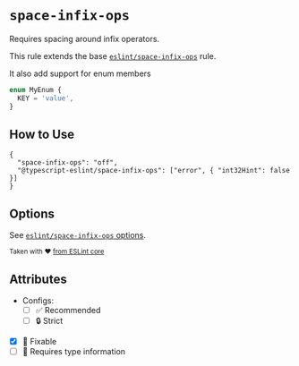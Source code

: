 # `space-infix-ops`

Requires spacing around infix operators.

This rule extends the base [`eslint/space-infix-ops`](https://eslint.org/docs/rules/space-infix-ops) rule.

It also add support for enum members

```ts
enum MyEnum {
  KEY = 'value',
}
```

## How to Use

```jsonc
{
  "space-infix-ops": "off",
  "@typescript-eslint/space-infix-ops": ["error", { "int32Hint": false }]
}
```

## Options

See [`eslint/space-infix-ops` options](https://eslint.org/docs/rules/space-infix-ops#options).

<sup>

Taken with ❤️ [from ESLint core](https://github.com/eslint/eslint/blob/main/docs/rules/space-infix-ops.md)

</sup>

## Attributes

- Configs:
  - [ ] ✅ Recommended
  - [ ] 🔒 Strict
- [x] 🔧 Fixable
- [ ] 💭 Requires type information

